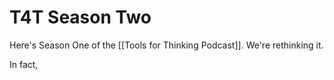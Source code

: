 # T4T Season Two

Here's Season One of the [[Tools for Thinking Podcast]]. We're rethinking it.

In fact, 

